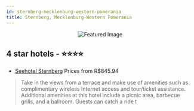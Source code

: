```yaml
---
id: sternberg-mecklenburg-western-pomerania
title: Sternberg, Mecklenburg-Western Pomerania
---
```


<center><img src="https://i.travelapi.com/hotels/22000000/21020000/21011700/21011614/8e512f0e_z.jpg" alt="Featured Image" /></center>


##  4 star hotels - ⭐️⭐️⭐️⭐️

-    [Seehotel Sternberg](https://us.hurb.com/hotels/sternberg/seehotel-sternberg-JNP-JP826328?cmp=18055) Prices from R$845.94
   > Take in the views from a terrace and make use of amenities such as complimentary wireless Internet access and tour/ticket assistance. Additional amenities at this hotel include a picnic area, barbecue grills, and a ballroom. Guests can catch a ride t
